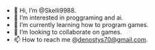 - 👋 Hi, I’m @Skelli9988.
- 👀 I’m interested in proggraming and ai.
- 🌱 I’m currently learning how to program games.
- 💞️ I’m looking to collaborate on games.
- 📫 How to reach me @denostys70@gmail.com.
